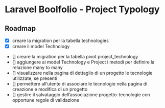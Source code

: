 # Laravel Boolfolio - Project Typology

## Roadmap

-   [x] creare la migration per la tabella technologies
-   [x] creare il model Technology
-   [] creare la migration per la tabella pivot project_technology
-   [] aggiungere ai model Technology e Project i metodi per definire la relazione many to many
-   [] visualizzare nella pagina di dettaglio di un progetto le tecnologie utilizzate, se presenti
-   [] permettere all’utente di associare le tecnologie nella pagina di creazione e modifica di un progetto
-   [] gestire il salvataggio dell’associazione progetto-tecnologie con opportune regole di validazione

